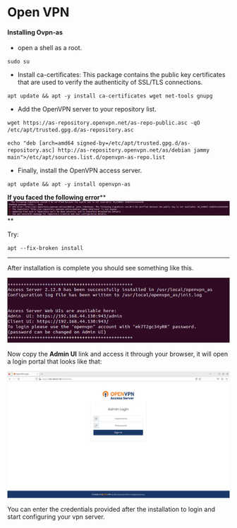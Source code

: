 # Open VPN
#### **Installing Ovpn-as**

*   open a shell as a root.

```text-plain
sudo su
```

*   Install ca-certificates: This package contains the public key certificates that are used to verify the authenticity of SSL/TLS connections.

```text-plain
apt update && apt -y install ca-certificates wget net-tools gnupg
```

*   Add the OpenVPN server to your repository list. 

```text-plain
wget https://as-repository.openvpn.net/as-repo-public.asc -qO /etc/apt/trusted.gpg.d/as-repository.asc
```

```text-plain
echo "deb [arch=amd64 signed-by=/etc/apt/trusted.gpg.d/as-repository.asc] http://as-repository.openvpn.net/as/debian jammy main">/etc/apt/sources.list.d/openvpn-as-repo.list
```

*   Finally, install the OpenVPN access server.

```text-plain
apt update && apt -y install openvpn-as
```

**If you faced the following error****![](Images/Open%20VPN/image.png)**

Try:

```text-plain
apt --fix-broken install
```

* * *

After installation is complete you should see something like this.

![](Images/Open%20VPN/1_image.png)

Now copy the **Admin UI** link and access it through your browser, it will open a login portal that looks like that: 

![](Images/Open%20VPN/2_image.png)

You can enter the credentials provided after the installation to login and start configuring your vpn server.